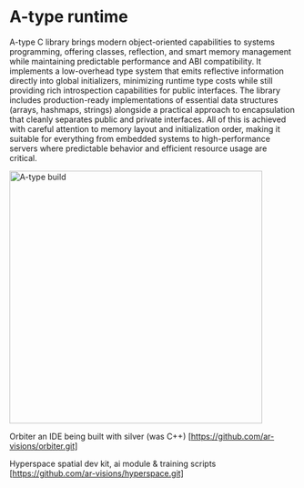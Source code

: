 # A-type runtime
A-type C library brings modern object-oriented capabilities to systems programming, offering classes, reflection, and smart memory management while maintaining predictable performance and ABI compatibility. It implements a low-overhead type system that emits reflective information directly into global initializers, minimizing runtime type costs while still providing rich introspection capabilities for public interfaces. The library includes production-ready implementations of essential data structures (arrays, hashmaps, strings) alongside a practical approach to encapsulation that cleanly separates public and private interfaces. All of this is achieved with careful attention to memory layout and initialization order, making it suitable for everything from embedded systems to high-performance servers where predictable behavior and efficient resource usage are critical.

<a href="https://github.com/ar-visions/A/actions/workflows/build.yml">
  <img src="https://github.com/ar-visions/A/actions/workflows/build.yml/badge.svg" alt="A-type build" width="444">
</a>

Orbiter
an IDE being built with silver (was C++)
[https://github.com/ar-visions/orbiter.git]

Hyperspace
spatial dev kit, ai module & training scripts
[https://github.com/ar-visions/hyperspace.git]
